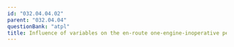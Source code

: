 ```yaml
---
id: "032.04.04.02"
parent: "032.04.04"
questionBank: "atpl"
title: Influence of variables on the en-route one-engine-inoperative performance
---
```

